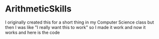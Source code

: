 # ArithmeticSkills
I originally created this for a short thing in my Computer Science class but then I was like "I really want this to work" so I made it work and now it works and here is the code
